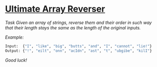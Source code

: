 #     [Ultimate Array Reverser](https://www.codewars.com/kata/5c3433a4d828182e420f4197)
   
*Task*
*Given an array of strings, reverse them and their order in such way that their length stays the same as the length of the original inputs.*

*Example:*
```sh
Input:  {"I", "like", "big", "butts", "and", "I", "cannot", "lie!"}
Output: {"!", "eilt", "onn", "acIdn", "ast", "t", "ubgibe", "kilI"}
```
*Good luck!*
